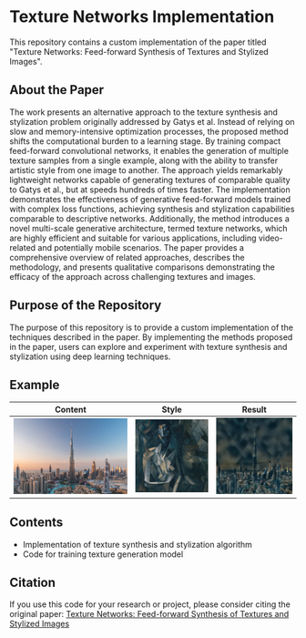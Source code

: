 # Texture Networks Implementation

This repository contains a custom implementation of the paper titled "Texture Networks: Feed-forward Synthesis of Textures and Stylized Images".

## About the Paper

The work presents an alternative approach to the texture synthesis and stylization problem originally addressed by Gatys et al. Instead of relying on slow and memory-intensive optimization processes, the proposed method shifts the computational burden to a learning stage. By training compact feed-forward convolutional networks, it enables the generation of multiple texture samples from a single example, along with the ability to transfer artistic style from one image to another. The approach yields remarkably lightweight networks capable of generating textures of comparable quality to Gatys et al., but at speeds hundreds of times faster. The implementation demonstrates the effectiveness of generative feed-forward models trained with complex loss functions, achieving synthesis and stylization capabilities comparable to descriptive networks. Additionally, the method introduces a novel multi-scale generative architecture, termed texture networks, which are highly efficient and suitable for various applications, including video-related and potentially mobile scenarios. The paper provides a comprehensive overview of related approaches, describes the methodology, and presents qualitative comparisons demonstrating the efficacy of the approach across challenging textures and images.

## Purpose of the Repository
The purpose of this repository is to provide a custom implementation of the techniques described in the paper. By implementing the methods proposed in the paper, users can explore and experiment with texture synthesis and stylization using deep learning techniques.

## Example
| Content | Style | Result |
| ------- | ----- | ------ |
| ![Content](/example_content.jpg) | ![Style](/example_style.jpg) | ![Result](/example_result.jpg) |


## Contents
- Implementation of texture synthesis and stylization algorithm
- Code for training texture generation model


## Citation
If you use this code for your research or project, please consider citing the original paper:
[Texture Networks: Feed-forward Synthesis of Textures and Stylized Images](https://arxiv.org/pdf/1603.03417v1.pdf)


